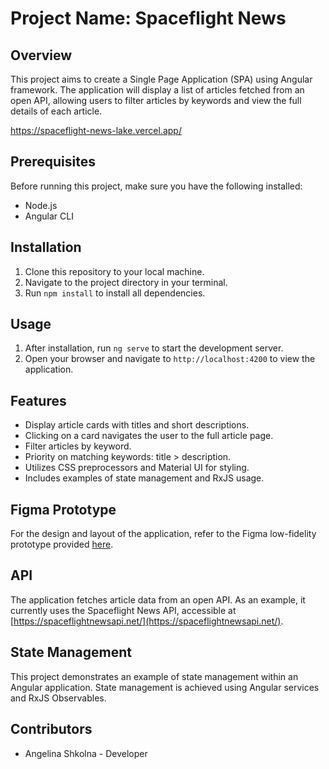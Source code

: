 # Project Name: Spaceflight News

## Overview

This project aims to create a Single Page Application (SPA) using Angular framework. The application will display a list of articles fetched from an open API, allowing users to filter articles by keywords and view the full details of each article. 

https://spaceflight-news-lake.vercel.app/

## Prerequisites

Before running this project, make sure you have the following installed:

- Node.js
- Angular CLI

## Installation

1. Clone this repository to your local machine.
2. Navigate to the project directory in your terminal.
3. Run `npm install` to install all dependencies.

## Usage

1. After installation, run `ng serve` to start the development server.
2. Open your browser and navigate to `http://localhost:4200` to view the application.

## Features

- Display article cards with titles and short descriptions.
- Clicking on a card navigates the user to the full article page.
- Filter articles by keyword.
- Priority on matching keywords: title > description.
- Utilizes CSS preprocessors and Material UI for styling.
- Includes examples of state management and RxJS usage.

## Figma Prototype

For the design and layout of the application, refer to the Figma low-fidelity prototype provided [here](link).

## API

The application fetches article data from an open API. As an example, it currently uses the Spaceflight News API, accessible at [https://spaceflightnewsapi.net/](https://spaceflightnewsapi.net/).

## State Management

This project demonstrates an example of state management within an Angular application. State management is achieved using Angular services and RxJS Observables.

## Contributors

- Angelina Shkolna - Developer
